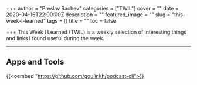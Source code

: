 +++
author = "Preslav Rachev"
categories = ["TWIL"]
cover = ""
date = 2020-04-16T22:00:00Z
description = ""
featured_image = ""
slug = "this-week-I-learned"
tags = []
title = ""
toc = false

+++
This Week I Learned (TWIL) is a weekly selection of interesting things and links I found useful during the week. 

***

## Apps and Tools

{{<oembed "https://github.com/goulinkh/podcast-cli">}}